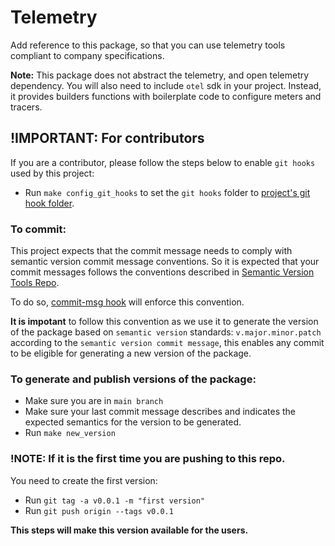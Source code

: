 # Telemetry

Add reference to this package, so that you can use telemetry tools compliant to company specifications.

**Note:** This package does not abstract the telemetry, and open telemetry dependency. You will also need to include
`otel` sdk in your project. Instead, it provides builders functions with boilerplate code to configure meters and tracers.

## !IMPORTANT: For contributors
If you are a contributor, please follow the steps below to enable `git hooks` used by this project:

- Run `make config_git_hooks` to set the `git hooks` folder to [project's git hook folder](./.githooks). 

### To commit: 
This project expects that the commit message needs to comply with semantic version commit message conventions. So it is expected that your commit messages follows the conventions described in [Semantic Version Tools Repo](https://github.com/GUILN/semver).

To do so, [commit-msg hook](./.githooks/commit-msg) will enforce this convention.

**It is impotant** to follow this convention as we use it to generate the version of the package based on `semantic version` standards: `v.major.minor.patch` according to the `semantic version commit message`, this enables any commit to be eligible for generating a new version of the package.

### To generate and publish versions of the package:
- Make sure you are in `main branch` 
- Make sure your last commit message describes and indicates the expected semantics for the version to be generated.
- Run `make new_version`

### **!NOTE: If it is the first time you are pushing to this repo**.
You need to create the first version:
- Run `git tag -a v0.0.1 -m "first version"`
- Run `git push origin --tags v0.0.1`

**This steps will make this version available for the users.**
